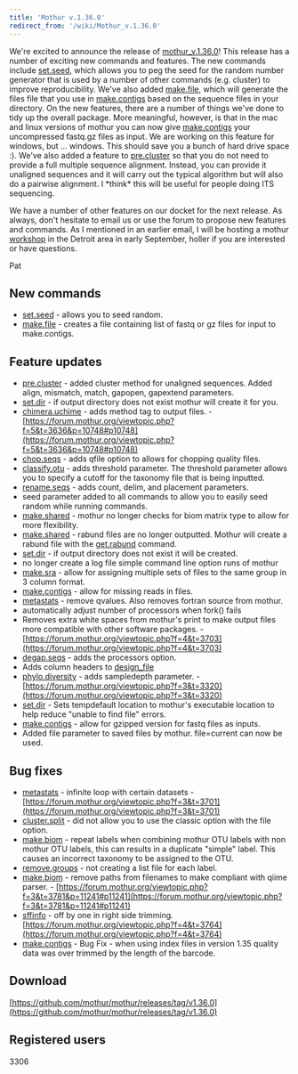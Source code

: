 ```yaml
---
title: 'Mothur v.1.36.0'
redirect_from: '/wiki/Mothur_v.1.36.0'
---
```

We\'re excited to announce the release of
[mothur\_v.1.36.0](mothur_v.1.36.0)! This release has a
number of exciting new commands and features. The new commands include
[set.seed](set.seed), which allows you to peg the seed for
the random number generator that is used by a number of other commands
(e.g. cluster) to improve reproducibility. We\'ve also added
[make.file](make.file), which will generate the files file
that you use in [make.contigs](make.contigs) based on the
sequence files in your directory. On the new features, there are a
number of things we\'ve done to tidy up the overall package. More
meaningful, however, is that in the mac and linux versions of mothur you
can now give [make.contigs](make.contigs) your uncompressed
fastq.gz files as input. We are working on this feature for windows, but
\... windows. This should save you a bunch of hard drive space :).
We\'ve also added a feature to [pre.cluster](pre.cluster) so
that you do not need to provide a full multiple sequence alignment.
Instead, you can provide it unaligned sequences and it will carry out
the typical algorithm but will also do a pairwise alignment. I \*think\*
this will be useful for people doing ITS sequencing.

We have a number of other features on our docket for the next release.
As always, don\'t hesitate to email us or use the forum to propose new
features and commands. As I mentioned in an earlier email, I will be
hosting a mothur [workshop](workshop) in the Detroit area in
early September, holler if you are interested or have questions.

Pat

## New commands

-   [set.seed](set.seed) - allows you to seed random.
-   [make.file](make.file) - creates a file containing list
    of fastq or gz files for input to make.contigs.

## Feature updates

-   [pre.cluster](pre.cluster) - added cluster method for
    unaligned sequences. Added align, mismatch, match, gapopen,
    gapextend parameters.
-   [set.dir](set.dir) - if output directory does not exist
    mothur will create it for you.
-   [chimera.uchime](chimera.uchime) - adds method tag to
    output files. -
    [https://forum.mothur.org/viewtopic.php?f=5&t=3636&p=10748#p10748](https://forum.mothur.org/viewtopic.php?f=5&t=3636&p=10748#p10748)
-   [chop.seqs](chop.seqs) - adds qfile option to allows for
    chopping quality files.
-   [classify.otu](classify.otu) - adds threshold parameter.
    The threshold parameter allows you to specify a cutoff for the
    taxonomy file that is being inputted.
-   [rename.seqs](rename.seqs) - adds count, delim, and
    placement parameters.
-   seed parameter added to all commands to allow you to easily seed
    random while running commands.
-   [make.shared](make.shared) - mothur no longer checks for
    biom matrix type to allow for more flexibility.
-   [make.shared](make.shared) - rabund files are no longer
    outputted. Mothur will create a rabund file with the
    [get.rabund](get.rabund) command.
-   [set.dir](set.dir) - if output directory does not exist
    it will be created.
-   no longer create a log file simple command line option runs of
    mothur
-   [make.sra](make.sra) - allow for assigning multiple sets
    of files to the same group in 3 column format.
-   [make.contigs](make.contigs) - allow for missing reads in
    files.
-   [metastats](metastats) - remove qvalues. Also removes
    fortran source from mothur.
-   automatically adjust number of processors when fork() fails
-   Removes extra white spaces from mothur\'s print to make output files
    more compatible with other software packages. -
    [https://forum.mothur.org/viewtopic.php?f=4&t=3703](https://forum.mothur.org/viewtopic.php?f=4&t=3703)
-   [degap.seqs](degap.seqs) - adds the processors option.
-   Adds column headers to [design\_file](Design_File)
-   [phylo.diversity](phylo.diversity) - adds sampledepth
    parameter. - [https://forum.mothur.org/viewtopic.php?f=3&t=3320](https://forum.mothur.org/viewtopic.php?f=3&t=3320)
-   [set.dir](set.dir) - Sets tempdefault location to
    mothur\'s executable location to help reduce \"unable to find file\"
    errors.
-   [make.contigs](make.contigs) - allow for gzipped version
    for fastq files as inputs.
-   Added file parameter to saved files by mothur. file=current can now
    be used.

## Bug fixes

-   [metastats](metastats) - infinite loop with certain
    datasets - [https://forum.mothur.org/viewtopic.php?f=3&t=3701](https://forum.mothur.org/viewtopic.php?f=3&t=3701)
-   [cluster.split](cluster.split) - did not allow you to use
    the classic option with the file option.
-   [make.biom](make.biom) - repeat labels when combining
    mothur OTU labels with non mothur OTU labels, this can results in a
    duplicate \"simple\" label. This causes an incorrect taxonomy to be
    assigned to the OTU.
-   [remove.groups](remove.groups) - not creating a list file
    for each label.
-   [make.biom](make.biom) - remove paths from filenames to
    make compliant with qiime parser. -
    [https://forum.mothur.org/viewtopic.php?f=3&t=3781&p=11241#p11241](https://forum.mothur.org/viewtopic.php?f=3&t=3781&p=11241#p11241)
-   [sffinfo](sffinfo) - off by one in right side trimming.
    [https://forum.mothur.org/viewtopic.php?f=4&t=3764](https://forum.mothur.org/viewtopic.php?f=4&t=3764)
-   [make.contigs](make.contigs) - Bug Fix - when using index
    files in version 1.35 quality data was over trimmed by the length of
    the barcode.

## Download

[https://github.com/mothur/mothur/releases/tag/v1.36.0](https://github.com/mothur/mothur/releases/tag/v1.36.0)

## Registered users

3306
